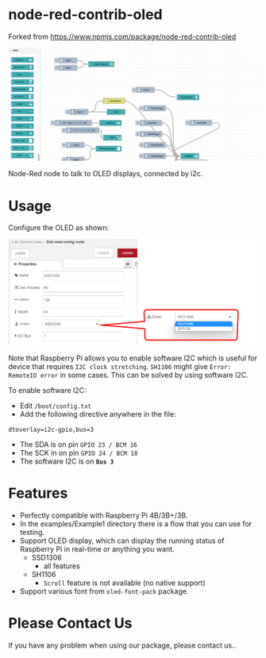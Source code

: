 node-red-contrib-oled
=====================
Forked from https://www.npmjs.com/package/node-red-contrib-oled  
  
![Image text](https://raw.githubusercontent.com/HendrikRoth/node-red-contrib-oled/master/screen%20example.png)



Node-Red node to talk to OLED displays, connected by i2c.

# Usage

Configure the OLED as shown:  
  
![Oled Config](./oled-config.png)

Note that Raspberry Pi allows you to enable software I2C which is useful for device that requires `I2C clock stretching`. `SH1106` might give `Error: RemoteIO error` in some cases. This can be solved by using software I2C.

To enable software I2C:
* Edit `/boot/config.txt`
* Add the following directive anywhere in the file:

```
dtoverlay=i2c-gpio,bus=3
```
* The SDA is on pin `GPIO 23 / BCM 16`
* The SCK in on pin `GPIO 24 / BCM 18`
* The software I2C is on **`Bus 3`**

# Features

* Perfectly compatible with Raspberry Pi 4B/3B+/3B.
* In the examples/Example1 directory there is a flow that you can use for testing.
* Support OLED display, which can display the running status of Raspberry Pi in real-time or anything you want.
    * SSD1306
        - all features
    * SH1106
        - `Scroll` feature is not available (no native support)
* Support various font from `oled-font-pack` package.  

# Please Contact Us
If you have any problem when using our package, please contact us..
